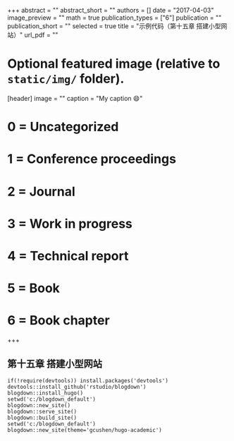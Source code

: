 +++
abstract = ""
abstract_short = ""
authors = []
date = "2017-04-03"
image_preview = ""
math = true
publication_types = ["6"]
publication = ""
publication_short = ""
selected = true
title = "示例代码（第十五章 搭建小型网站）"
url_pdf = ""

# Optional featured image (relative to `static/img/` folder).
[header]
image = ""
caption = "My caption :smile:"

# 0 = Uncategorized
# 1 = Conference proceedings
# 2 = Journal
# 3 = Work in progress
# 4 = Technical report
# 5 = Book
# 6 = Book chapter
+++

## 第十五章 搭建小型网站

```
if(!require(devtools)) install.packages('devtools')
devtools::install_github('rstudio/blogdown')
blogdown::install_hugo()
setwd('c:/blogdown_default')
blogdown::new_site()
blogdown::serve_site()
blogdown::build_site()
setwd('c:/blogdown_default')
blogdown::new_site(theme='gcushen/hugo-academic')
```
